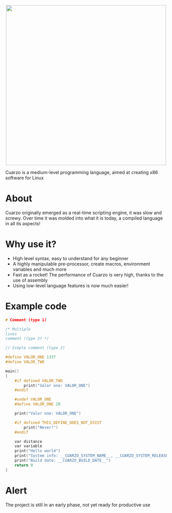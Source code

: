 
<p align="center">
  <img src="https://i.imgur.com/4yP2jQN.png" width="500">
</p>
Cuarzo is a medium-level programming language, aimed at creating x86 software for Linux

# About
Cuarzo originally emerged as a real-time scripting engine, it was slow and screwy. Over time it was molded into what it is today, a compiled language in all its aspects!

# Why use it?
- High level syntax, easy to understand for any beginner
- A highly manipulable pre-processor, create macros, environment variables and much more
- Fast as a rocket! The performance of Cuarzo is very high, thanks to the use of assembly
- Using low-level language features is now much easier!

# Example code
```c
# Comment (type 1)

/* Multiple
lines
comment (type 3) */

// Simple comment (type 2)

#define VALOR_ONE 1337
#define VALOR_TWO

main()
{
	#if defined VALOR_TWO
    	print("Valor one: VALOR_ONE")
	#endif

	#undef VALOR_ONE
	#define VALOR_ONE 20

	print("Valor one: VALOR_ONE")

	#if defined THIS_DEFINE_DOES_NOT_EXIST
    	print("Never!")
	#endif

	var distance
	var variable
	print("Hello world")
	print("System info: __CUARZO_SYSTEM_NAME__, __CUARZO_SYSTEM_RELEASE__, __CUARZO_SYSTEM_VERSION__")
	print("Build date: __CUARZO_BUILD_DATE__")
	return 0
}
```

# Alert
The project is still in an early phase, not yet ready for productive use